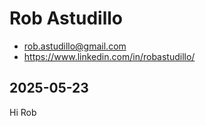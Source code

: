 # Rob Astudillo

* rob.astudillo@gmail.com
* https://www.linkedin.com/in/robastudillo/

## 2025-05-23

Hi Rob

